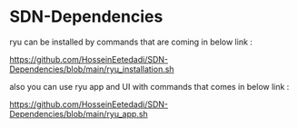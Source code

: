 # SDN-Dependencies
ryu can be installed by commands that are coming in below link : 

https://github.com/HosseinEetedadi/SDN-Dependencies/blob/main/ryu_installation.sh



also you can use ryu app and UI with commands that comes in below link : 


https://github.com/HosseinEetedadi/SDN-Dependencies/blob/main/ryu_app.sh
